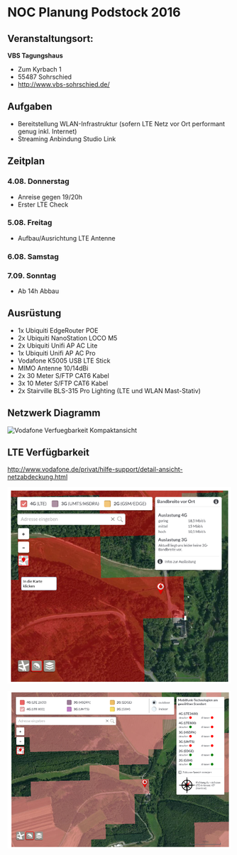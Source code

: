 # NOC Planung Podstock 2016


## Veranstaltungsort: 

**VBS Tagungshaus**
- Zum Kyrbach 1
- 55487 Sohrschied
- http://www.vbs-sohrschied.de/

## Aufgaben
- Bereitstellung WLAN-Infrastruktur (sofern LTE Netz vor Ort performant genug inkl. Internet)
- Streaming Anbindung Studio Link

## Zeitplan
### 4.08. Donnerstag
- Anreise gegen 19/20h 
- Erster LTE Check

### 5.08. Freitag
- Aufbau/Ausrichtung LTE Antenne

### 6.08. Samstag

### 7.09. Sonntag
- Ab 14h Abbau

## Ausrüstung

- 1x Ubiquiti EdgeRouter POE
- 2x Ubiquiti NanoStation LOCO M5
- 2x Ubiquiti Unifi AP AC Lite
- 1x Ubiquiti Unifi AP AC Pro
- Vodafone K5005 USB LTE Stick
- MIMO Antenne 10/14dBi
- 2x 30 Meter S/FTP CAT6 Kabel
- 3x 10 Meter S/FTP CAT6 Kabel
- 2x Stairville BLS-315 Pro Lighting (LTE und WLAN Mast-Stativ)

## Netzwerk Diagramm

![Vodafone Verfuegbarkeit Kompaktansicht](/images/netzwerk-diagramm.png)

## LTE Verfügbarkeit

http://www.vodafone.de/privat/hilfe-support/detail-ansicht-netzabdeckung.html

![Vodafone Verfuegbarkeit Kompaktansicht](/images/vodafone-verfuegbarkeit.png)

![Vodafone Verfuegbarkeit Detailansicht](/images/vodafone-verfuegbarkeit-detail.png)
